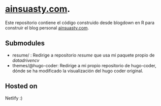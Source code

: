 # [ainsuasty.com](ainsuasty.com).
Este repositorio contiene el código construido desde blogdown en R para construir el blog personal [ainsuasty.com](https://ainsuasty.com/).

## Submodules
- resume/ : Redirige a repositorio *resume* que usa mi paquete propio de _datadrivencv_ 
- themes/@hugo-coder: Redirige a mi propio repositorio de hugo-coder, dónde se ha modificado la visualización del hugo coder original.

## Hosted on 
Netlify :)
